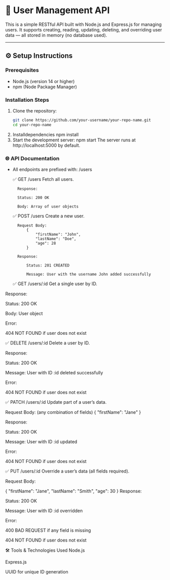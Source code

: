 # 👥 User Management API

This is a simple RESTful API built with Node.js and Express.js for managing users. It supports creating, reading, updating, deleting, and overriding user data — all stored in memory (no database used).

---

## ⚙️ Setup Instructions

### Prerequisites
- Node.js (version 14 or higher)
- npm (Node Package Manager)

### Installation Steps

1. Clone the repository:
   ```bash
   git clone https://github.com/your-username/your-repo-name.git
   cd your-repo-name


2. Installdependencies 
    npm install
3. Start the development server:
    npm start
    The server runs at http://localhost:5000 by default.

### 🌐 API Documentation
- All endpoints are prefixed with: /users

    ✅ GET /users
        Fetch all users.

        Response:

        Status: 200 OK

        Body: Array of user objects
    ✅ POST /users
        Create a new user.

        Request Body:
            {
                "firstName": "John",
                "lastName": "Doe",
                "age": 28
            }

        Response:

            Status: 201 CREATED

            Message: User with the username John added successfully
    ✅ GET /users/:id
Get a single user by ID.

Response:

Status: 200 OK

Body: User object

Error:

404 NOT FOUND if user does not exist

✅ DELETE /users/:id
Delete a user by ID.

Response:

Status: 200 OK

Message: User with ID :id deleted successfully

Error:

404 NOT FOUND if user does not exist

✅ PATCH /users/:id
Update part of a user’s data.

Request Body: (any combination of fields)
{
  "firstName": "Jane"
}

Response:

Status: 200 OK

Message: User with ID :id updated

Error:

404 NOT FOUND if user does not exist

✅ PUT /users/:id
Override a user’s data (all fields required).

Request Body:

{
  "firstName": "Jane",
  "lastName": "Smith",
  "age": 30
}
Response:

Status: 200 OK

Message: User with ID :id overridden

Error:

400 BAD REQUEST if any field is missing

404 NOT FOUND if user does not exist



🛠 Tools & Technologies Used
Node.js

Express.js

UUID for unique ID generation

